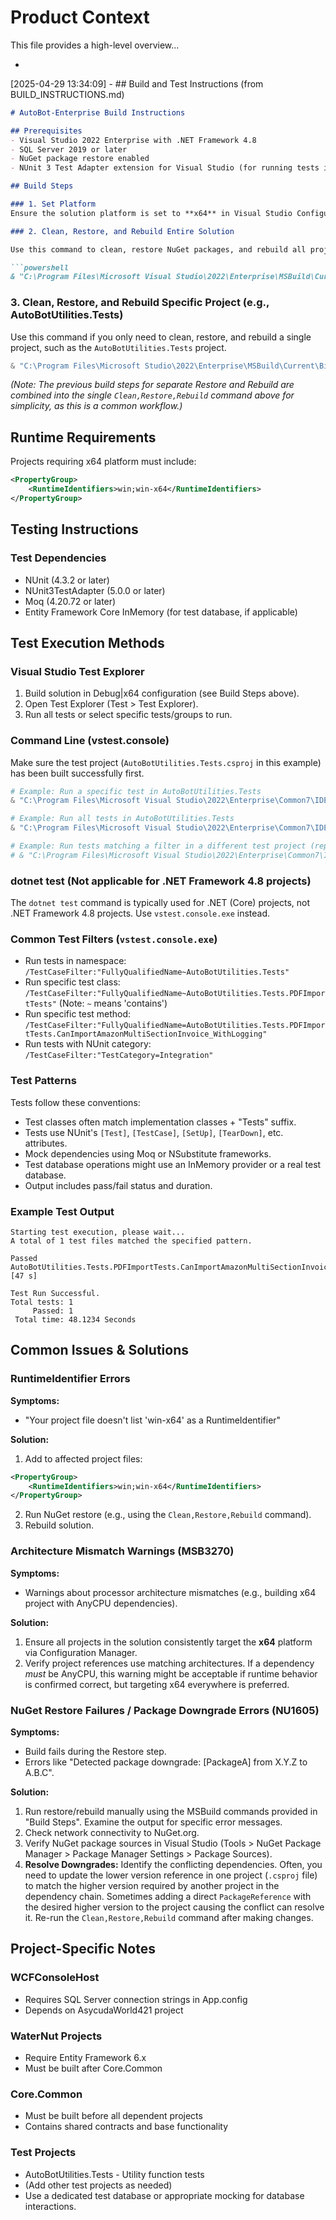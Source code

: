 # Product Context

This file provides a high-level overview...

*
[2025-04-29 13:34:09] - ## Build and Test Instructions (from BUILD_INSTRUCTIONS.md)

```markdown
# AutoBot-Enterprise Build Instructions

## Prerequisites
- Visual Studio 2022 Enterprise with .NET Framework 4.8
- SQL Server 2019 or later
- NuGet package restore enabled
- NUnit 3 Test Adapter extension for Visual Studio (for running tests in VS)

## Build Steps

### 1. Set Platform
Ensure the solution platform is set to **x64** in Visual Studio Configuration Manager or when using MSBuild.

### 2. Clean, Restore, and Rebuild Entire Solution

Use this command to clean, restore NuGet packages, and rebuild all projects in the `AutoBot-Enterprise.sln` solution for the Debug configuration targeting the x64 platform.

```powershell
& "C:\Program Files\Microsoft Visual Studio\2022\Enterprise\MSBuild\Current\Bin\MSBuild.exe" AutoBot-Enterprise.sln /t:Clean,Restore,Rebuild /p:Configuration=Debug /p:Platform=x64
```

### 3. Clean, Restore, and Rebuild Specific Project (e.g., AutoBotUtilities.Tests)

Use this command if you only need to clean, restore, and rebuild a single project, such as the `AutoBotUtilities.Tests` project.

```powershell
& "C:\Program Files\Microsoft Studio\2022\Enterprise\MSBuild\Current\Bin\MSBuild.exe" "AutoBotUtilities.Tests\AutoBotUtilities.Tests.csproj" /t:Clean,Restore,Rebuild /p:Configuration=Debug /p:Platform=x64
```

*(Note: The previous build steps for separate Restore and Rebuild are combined into the single `Clean,Restore,Rebuild` command above for simplicity, as this is a common workflow.)*

## Runtime Requirements
Projects requiring x64 platform must include:
```xml
<PropertyGroup>
    <RuntimeIdentifiers>win;win-x64</RuntimeIdentifiers>
</PropertyGroup>
```

## Testing Instructions

### Test Dependencies
- NUnit (4.3.2 or later)
- NUnit3TestAdapter (5.0.0 or later)
- Moq (4.20.72 or later)
- Entity Framework Core InMemory (for test database, if applicable)

## Test Execution Methods

### Visual Studio Test Explorer
1. Build solution in Debug|x64 configuration (see Build Steps above).
2. Open Test Explorer (Test > Test Explorer).
3. Run all tests or select specific tests/groups to run.

### Command Line (vstest.console)

Make sure the test project (`AutoBotUtilities.Tests.csproj` in this example) has been built successfully first.

```powershell
# Example: Run a specific test in AutoBotUtilities.Tests
& "C:\Program Files\Microsoft Visual Studio\2022\Enterprise\Common7\IDE\CommonExtensions\Microsoft\TestWindow\vstest.console.exe" ".\AutoBotUtilities.Tests\bin\x64\Debug\net48\AutoBotUtilities.Tests.dll" /TestCaseFilter:"FullyQualifiedName=AutoBotUtilities.Tests.PDFImportTests.CanImportAmazonMultiSectionInvoice_WithLogging" "/Logger:console;verbosity=detailed"

# Example: Run all tests in AutoBotUtilities.Tests
& "C:\Program Files\Microsoft Visual Studio\2022\Enterprise\Common7\IDE\CommonExtensions\Microsoft\TestWindow\vstest.console.exe" ".\AutoBotUtilities.Tests\bin\x64\Debug\net48\AutoBotUtilities.Tests.dll" "/Logger:console;verbosity=detailed"

# Example: Run tests matching a filter in a different test project (replace paths/names)
# & "C:\Program Files\Microsoft Visual Studio\2022\Enterprise\Common7\IDE\CommonExtensions\Microsoft\TestWindow\vstest.console.exe" bin\x64\Debug\net48\Other.Tests.dll /TestCaseFilter:"FullyQualifiedName~EmailCleanupStepTests"
```

### dotnet test (Not applicable for .NET Framework 4.8 projects)
The `dotnet test` command is typically used for .NET (Core) projects, not .NET Framework 4.8 projects. Use `vstest.console.exe` instead.

### Common Test Filters (`vstest.console.exe`)
- Run tests in namespace: `/TestCaseFilter:"FullyQualifiedName~AutoBotUtilities.Tests"`
- Run specific test class: `/TestCaseFilter:"FullyQualifiedName~AutoBotUtilities.Tests.PDFImportTests"` (Note: `~` means 'contains')
- Run specific test method: `/TestCaseFilter:"FullyQualifiedName=AutoBotUtilities.Tests.PDFImportTests.CanImportAmazonMultiSectionInvoice_WithLogging"`
- Run tests with NUnit category: `/TestCaseFilter:"TestCategory=Integration"`

### Test Patterns
Tests follow these conventions:
- Test classes often match implementation classes + "Tests" suffix.
- Tests use NUnit's `[Test]`, `[TestCase]`, `[SetUp]`, `[TearDown]`, etc. attributes.
- Mock dependencies using Moq or NSubstitute frameworks.
- Test database operations might use an InMemory provider or a real test database.
- Output includes pass/fail status and duration.

### Example Test Output
```
Starting test execution, please wait...
A total of 1 test files matched the specified pattern.

Passed   AutoBotUtilities.Tests.PDFImportTests.CanImportAmazonMultiSectionInvoice_WithLogging [47 s]

Test Run Successful.
Total tests: 1
     Passed: 1
 Total time: 48.1234 Seconds
```

## Common Issues & Solutions

### RuntimeIdentifier Errors
**Symptoms:**
- "Your project file doesn't list 'win-x64' as a RuntimeIdentifier"

**Solution:**
1. Add to affected project files:
```xml
<PropertyGroup>
    <RuntimeIdentifiers>win;win-x64</RuntimeIdentifiers>
</PropertyGroup>
```
2. Run NuGet restore (e.g., using the `Clean,Restore,Rebuild` command).
3. Rebuild solution.

### Architecture Mismatch Warnings (MSB3270)
**Symptoms:**
- Warnings about processor architecture mismatches (e.g., building x64 project with AnyCPU dependencies).

**Solution:**
1. Ensure all projects in the solution consistently target the **x64** platform via Configuration Manager.
2. Verify project references use matching architectures. If a dependency *must* be AnyCPU, this warning might be acceptable if runtime behavior is confirmed correct, but targeting x64 everywhere is preferred.

### NuGet Restore Failures / Package Downgrade Errors (NU1605)
**Symptoms:**
- Build fails during the Restore step.
- Errors like "Detected package downgrade: [PackageA] from X.Y.Z to A.B.C".

**Solution:**
1. Run restore/rebuild manually using the MSBuild commands provided in "Build Steps". Examine the output for specific error messages.
2. Check network connectivity to NuGet.org.
3. Verify NuGet package sources in Visual Studio (Tools > NuGet Package Manager > Package Manager Settings > Package Sources).
4. **Resolve Downgrades:** Identify the conflicting dependencies. Often, you need to update the lower version reference in one project (`.csproj` file) to match the higher version required by another project in the dependency chain. Sometimes adding a direct `PackageReference` with the desired higher version to the project causing the conflict can resolve it. Re-run the `Clean,Restore,Rebuild` command after making changes.

## Project-Specific Notes

### WCFConsoleHost
- Requires SQL Server connection strings in App.config
- Depends on AsycudaWorld421 project

### WaterNut Projects
- Require Entity Framework 6.x
- Must be built after Core.Common

### Core.Common
- Must be built before all dependent projects
- Contains shared contracts and base functionality

### Test Projects
- AutoBotUtilities.Tests - Utility function tests
- (Add other test projects as needed)
- Use a dedicated test database or appropriate mocking for database interactions.
```
